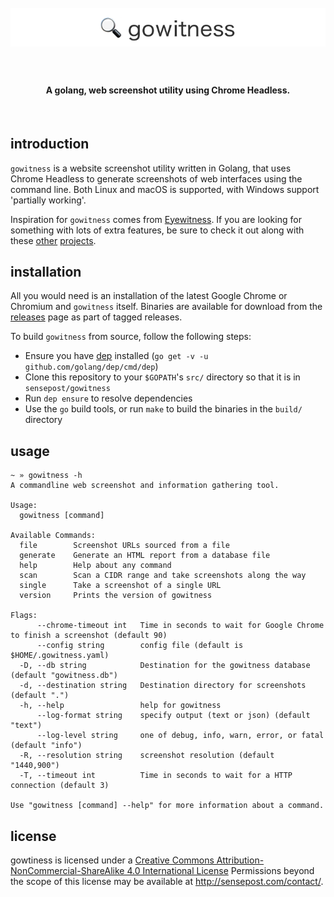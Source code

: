 <h1 align="center">
  <br>
  <a href="https://github.com/sensepost/objection">
    <img src="images/gowitness-logo.png" alt="objection"></a>
  <br>
  <br>
</h1>

<h4 align="center">A golang, web screenshot utility using Chrome Headless.</h4>
<br>

## introduction
`gowitness` is a website screenshot utility written in Golang, that uses Chrome Headless to generate screenshots of web interfaces using the command line. Both Linux and macOS is supported, with Windows support 'partially working'.

Inspiration for `gowitness` comes from [Eyewitness](https://github.com/ChrisTruncer/EyeWitness). If you are looking for something with lots of extra features, be sure to check it out along with these [other](https://github.com/afxdub/http-screenshot-html) [projects](https://github.com/breenmachine/httpscreenshot).

## installation
All you would need is an installation of the latest Google Chrome or Chromium and `gowitness` itself. Binaries are available for download from the [releases](https://github.com/sensepost/gowitness/releases) page as part of tagged releases.

To build `gowitness` from source, follow the following steps:

* Ensure you have [dep](https://github.com/golang/dep) installed (`go get -v -u github.com/golang/dep/cmd/dep`)
* Clone this repository to your `$GOPATH`'s `src/` directory so that it is in `sensepost/gowitness`
* Run `dep ensure` to resolve dependencies
* Use the `go` build tools, or run `make` to build the binaries in the `build/` directory

## usage
```
~ » gowitness -h
A commandline web screenshot and information gathering tool.

Usage:
  gowitness [command]

Available Commands:
  file        Screenshot URLs sourced from a file
  generate    Generate an HTML report from a database file
  help        Help about any command
  scan        Scan a CIDR range and take screenshots along the way
  single      Take a screenshot of a single URL
  version     Prints the version of gowitness

Flags:
      --chrome-timeout int   Time in seconds to wait for Google Chrome to finish a screenshot (default 90)
      --config string        config file (default is $HOME/.gowitness.yaml)
  -D, --db string            Destination for the gowitness database (default "gowitness.db")
  -d, --destination string   Destination directory for screenshots (default ".")
  -h, --help                 help for gowitness
      --log-format string    specify output (text or json) (default "text")
      --log-level string     one of debug, info, warn, error, or fatal (default "info")
  -R, --resolution string    screenshot resolution (default "1440,900")
  -T, --timeout int          Time in seconds to wait for a HTTP connection (default 3)

Use "gowitness [command] --help" for more information about a command.
```

## license

gowtiness is licensed under a [Creative Commons Attribution-NonCommercial-ShareAlike 4.0 International License](http://creativecommons.org/licenses/by-nc-sa/4.0/) Permissions beyond the scope of this license may be available at http://sensepost.com/contact/.